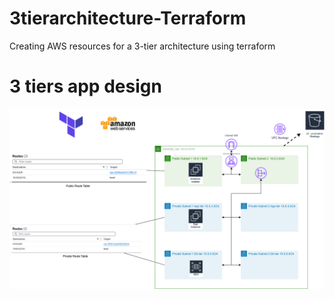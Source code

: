 # 3tierarchitecture-Terraform
Creating AWS resources for a 3-tier architecture using terraform

# 3 tiers app design 
![Screenshot](3tiersapp.png)
